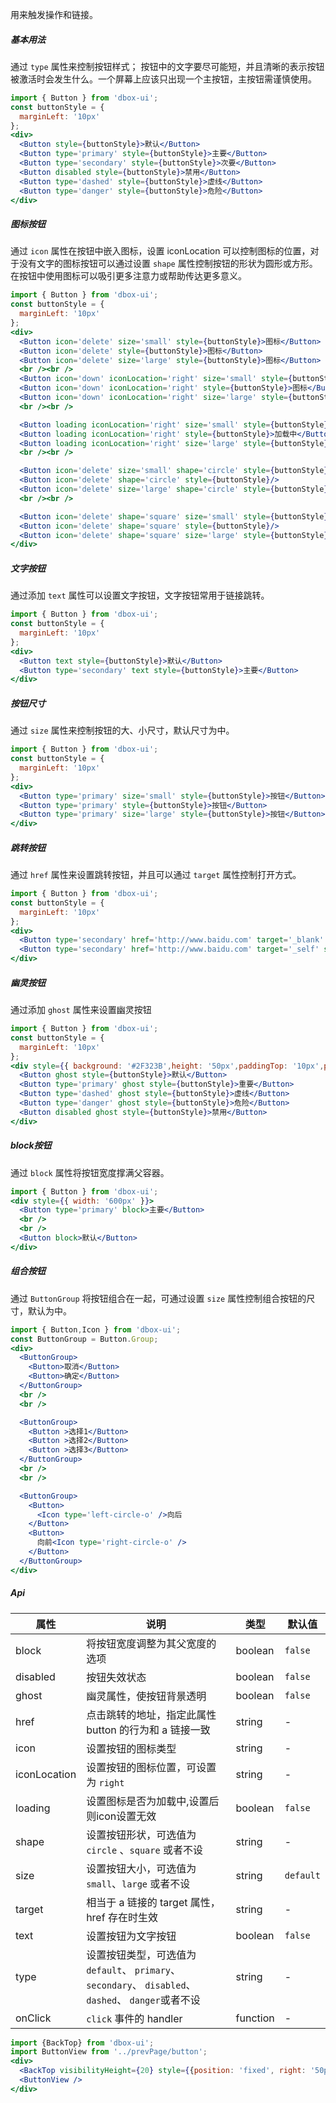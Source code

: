 用来触发操作和链接。

##### **基本用法**
通过 `type` 属性来控制按钮样式；
按钮中的文字要尽可能短，并且清晰的表示按钮被激活时会发生什么。一个屏幕上应该只出现一个主按钮，主按钮需谨慎使用。

```jsx
import { Button } from 'dbox-ui';
const buttonStyle = {
  marginLeft: '10px'
};
<div>
  <Button style={buttonStyle}>默认</Button>
  <Button type='primary' style={buttonStyle}>主要</Button>
  <Button type='secondary' style={buttonStyle}>次要</Button>
  <Button disabled style={buttonStyle}>禁用</Button>
  <Button type='dashed' style={buttonStyle}>虚线</Button>
  <Button type='danger' style={buttonStyle}>危险</Button>
</div>
```

##### **图标按钮**
通过 `icon` 属性在按钮中嵌入图标，设置 iconLocation 可以控制图标的位置，对于没有文字的图标按钮可以通过设置 `shape` 属性控制按钮的形状为圆形或方形。 在按钮中使用图标可以吸引更多注意力或帮助传达更多意义。
```jsx
import { Button } from 'dbox-ui';
const buttonStyle = {
  marginLeft: '10px'
};
<div>
  <Button icon='delete' size='small' style={buttonStyle}>图标</Button>
  <Button icon='delete' style={buttonStyle}>图标</Button>
  <Button icon='delete' size='large' style={buttonStyle}>图标</Button>
  <br /><br />
  <Button icon='down' iconLocation='right' size='small' style={buttonStyle}>图标</Button>
  <Button icon='down' iconLocation='right' style={buttonStyle}>图标</Button>
  <Button icon='down' iconLocation='right' size='large' style={buttonStyle}>图标</Button>
  <br /><br />

  <Button loading iconLocation='right' size='small' style={buttonStyle}>加载中</Button>
  <Button loading iconLocation='right' style={buttonStyle}>加载中</Button>
  <Button loading iconLocation='right' size='large' style={buttonStyle}>加载中</Button>
  <br /><br />

  <Button icon='delete' size='small' shape='circle' style={buttonStyle}/>
  <Button icon='delete' shape='circle' style={buttonStyle}/>
  <Button icon='delete' size='large' shape='circle' style={buttonStyle}/>
  <br /><br />

  <Button icon='delete' shape='square' size='small' style={buttonStyle}/>
  <Button icon='delete' shape='square' style={buttonStyle}/>
  <Button icon='delete' shape='square' size='large' style={buttonStyle}/>
</div>
```

##### **文字按钮**
通过添加 `text` 属性可以设置文字按钮，文字按钮常用于链接跳转。
```jsx
import { Button } from 'dbox-ui';
const buttonStyle = {
  marginLeft: '10px'
};
<div>
  <Button text style={buttonStyle}>默认</Button>
  <Button type='secondary' text style={buttonStyle}>主要</Button>
</div>
```

##### **按钮尺寸**
通过 `size` 属性来控制按钮的大、小尺寸，默认尺寸为中。

```jsx
import { Button } from 'dbox-ui';
const buttonStyle = {
  marginLeft: '10px'
};
<div>
  <Button type='primary' size='small' style={buttonStyle}>按钮</Button>
  <Button type='primary' style={buttonStyle}>按钮</Button>
  <Button type='primary' size='large' style={buttonStyle}>按钮</Button>
</div>
```

##### **跳转按钮**
通过 `href` 属性来设置跳转按钮，并且可以通过 `target` 属性控制打开方式。
```jsx
import { Button } from 'dbox-ui';
const buttonStyle = {
  marginLeft: '10px'
};
<div>
  <Button type='secondary' href='http://www.baidu.com' target='_blank' style={buttonStyle}>新页面</Button>
  <Button type='secondary' href='http://www.baidu.com' target='_self' style={buttonStyle}>本页面</Button>
</div>
```

##### **幽灵按钮**
通过添加 `ghost` 属性来设置幽灵按钮
```jsx
import { Button } from 'dbox-ui';
const buttonStyle = {
  marginLeft: '10px'
};
<div style={{ background: '#2F323B',height: '50px',paddingTop: '10px',paddingLeft: '10px'}}>
  <Button ghost style={buttonStyle}>默认</Button>
  <Button type='primary' ghost style={buttonStyle}>重要</Button>
  <Button type='dashed' ghost style={buttonStyle}>虚线</Button>
  <Button type='danger' ghost style={buttonStyle}>危险</Button>
  <Button disabled ghost style={buttonStyle}>禁用</Button>
</div>
```
##### **block按钮**
通过 `block` 属性将按钮宽度撑满父容器。
```jsx
import { Button } from 'dbox-ui';
<div style={{ width: '600px' }}>
  <Button type='primary' block>主要</Button>
  <br />
  <br />
  <Button block>默认</Button>
</div>
```
##### **组合按钮**
通过 `ButtonGroup` 将按钮组合在一起，可通过设置 `size` 属性控制组合按钮的尺寸，默认为中。
```jsx
import { Button,Icon } from 'dbox-ui';
const ButtonGroup = Button.Group;
<div>
  <ButtonGroup>
    <Button>取消</Button>
    <Button>确定</Button>
  </ButtonGroup>
  <br />
  <br />

  <ButtonGroup>
    <Button >选择1</Button>
    <Button >选择2</Button>
    <Button >选择3</Button>
  </ButtonGroup>
  <br />
  <br />

  <ButtonGroup>
    <Button>
      <Icon type='left-circle-o' />向后
    </Button>
    <Button>
      向前<Icon type='right-circle-o' />
    </Button>
  </ButtonGroup>
</div>
```

##### **Api**
| 属性 | 说明 | 类型 | 默认值 |
| --- | --- | --- | --- |
| block | 将按钮宽度调整为其父宽度的选项 | boolean | `false` |
| disabled | 按钮失效状态 | boolean | `false` |
| ghost | 幽灵属性，使按钮背景透明| boolean | `false` |
| href | 点击跳转的地址，指定此属性 button 的行为和 a 链接一致 | string | - |
| icon | 设置按钮的图标类型 | string | - |
| iconLocation | 设置按钮的图标位置，可设置为 `right` | string | - |
| loading | 设置图标是否为加载中,设置后则icon设置无效 | boolean | `false` |
| shape | 设置按钮形状，可选值为 `circle` 、`square` 或者不设 | string | - |
| size | 设置按钮大小，可选值为 `small`、`large` 或者不设 | string | `default` |
| target | 相当于 a 链接的 target 属性，href 存在时生效 | string | - |
| text | 设置按钮为文字按钮 | boolean | `false` |
| type | 设置按钮类型，可选值为 `default`、 `primary`、 `secondary`、 `disabled`、 `dashed`、 `danger`或者不设 | string | - |
| onClick | `click` 事件的 handler | function | - |


```jsx noeditor
import {BackTop} from 'dbox-ui';
import ButtonView from '../prevPage/button';
<div>
  <BackTop visibilityHeight={20} style={{position: 'fixed', right: '50px'}}/>
  <ButtonView />
</div>
```
